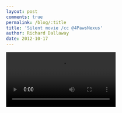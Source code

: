 ```yaml
---
layout: post
comments: true
permalink: /blog/:title
title: 'Silent movie /cc @4PawsNexus'
author: Richard Dallaway
date: 2012-10-17
---
```


<video controls autoplay playsinline>
    <source src="/video/skitters_pebbles.mp4" type="video/mp4">
</video>

